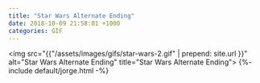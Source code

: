```yaml
---
title: "Star Wars Alternate Ending"
date: 2018-10-09 21:58:01 +1000
categories: GIF
---
```


<img src="{{"/assets/images/gifs/star-wars-2.gif" | prepend: site.url }}"
alt="Star Wars Alternate Ending" title="Star Wars Alternate Ending">
{%- include default/jorge.html -%}
